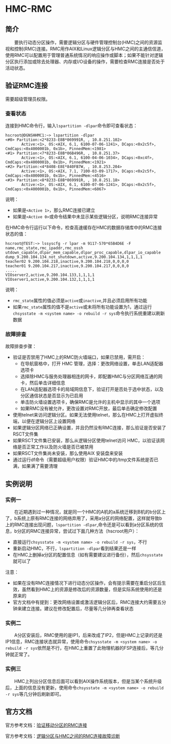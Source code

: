 # HMC-RMC
## 简介
&#8195;&#8195;要执行动态分区操作，需要逻辑分区与硬件管理控制台(HMC)之间的资源监视和控制(RMC)连接。RMC用作AIX和Linux逻辑分区与HMC之间的主通信信道，使用RMC可以配置用于管理普通系统情况的响应操作或脚本；如果不能针对逻辑分区执行添加或除去处理器、内存或I/O设备的操作，需要检查RMC连接是否处于活动状态。

## 验证RMC连接
需要超级管理员权限。
### 查看状态
连接到HMC命令行，输入`lspartition -dlpar`命令即可查看状态：
```
hscroot@DGNSHHMC1:~> lspartition -dlpar
<#0> Partition:<2*8233-E8B*069991R, , 10.8.251.102>
       Active:<1>, OS:<AIX, 6.1, 6100-07-06-1241>, DCaps:<0x2c5f>, CmdCaps:<0x4000001b, 0x1b>, PinnedMem:<1981>
<#1> Partition:<7*8233-E8B*06B496R, , 10.8.251.37>
       Active:<1>, OS:<AIX, 6.1, 6100-04-06-1034>, DCaps:<0xc4f>, CmdCaps:<0x4000001b, 0x1b>, PinnedMem:<1921>
<#2> Partition:<4*8408-E8E*840FB7W, , 10.8.253.204>
       Active:<1>, OS:<AIX, 7.1, 7100-03-09-1717>, DCaps:<0x2c5f>, CmdCaps:<0x4000001b, 0x1b>, PinnedMem:<4516>
<#3> Partition:<8*8233-E8B*069991R, , 10.8.251.18>
       Active:<1>, OS:<AIX, 6.1, 6100-07-06-1241>, DCaps:<0x2c5f>, CmdCaps:<0x4000001b, 0x1b>, PinnedMem:<6067>
```
说明：
- 如果是`<Active 1>`，那么RMC连接已建立
- 如果是`<Active 0>`或命令结果中未显示某些逻辑分区，说明RMC连接异常

在HMC命令行运行以下命令，检查高速缓存在HMC的数据存储库中的RMC连接状态的值：
```
hscroot@TEST:~> lssyscfg -r lpar -m 9117-570*65B4D6E -F name,rmc_state,rmc_ipaddr,rmc_ossh
utdown_capable,dlpar_mem_capable,dlpar_proc_capable,dlpar_io_capable
dump_9.200.104.134_not_shutdown,active,9.200.104.134,1,1,1,1
teacher02 9.200.104.218,inactive,9.200.104.218,0,0,0,0
teacher01 9.200.104.217,inactive,9.200.104.217,0,0,0,0
.....
VIOserver2,active,9.200.104.133,1,1,1,1
VIOserver1,active,9.200.104.132,1,1,1,1
```
说明：
- `rmc_state`属性的值必须是`active`或`inactive`,并且必须启用所有功能
- 如果`rmc_state`属性的值不是`active`或未将所有功能设置为1，通过运行`chsysstate -m <system name> -o rebuild -r sys`命令执行系统重建以刷新数据

### 故障排查
故障排查步骤：
- 验证是否禁用了HMC上的RMC防火墙端口，如果已禁用，需开启：
    - 在导航窗格中，打开 HMC 管理，选择：更改网络设置，单击LAN适配器选项卡
    - 选择除HMC与服务处理器相连的网卡，即配置HMC与分区网络互通的网卡，然后单击详细信息
    - 在LAN适配器选项卡的局域网信息下，验证打开是否处于选中状态，以及分区通信状态是否显示为已启用
    - 单击防火墙设置选项卡，确保RMC是允许的主机中显示的其中一个选项
    - 如果RMC没有被允许，更改设置对RMC开放，最后单击确定修改配置
- 使用telnet来访问逻辑分区。如果无法使用telnet，那么在HMC上打开虚拟终端，以便在逻辑分区上设置网络
- 如果逻辑分区网络已正确设置，并且仍然没有RMC连接，那么验证是否安装了RSCT文件集
- 如果RSCT文件集已安装，那么从逻辑分区使用telnet访问 HMC，以验证该网络是否正常工作以及防火墙是否已被禁用
- 如果RSCT文件集尚未安装，那么使用AIX 安装盘来安装
- 通过运行df命令（需要超级用户权限）验证HMC中的/tmp文件系统是否已满，如果满了需要清理

## 实例说明
### 实例一
&#8195;&#8195;在近期遇到过一种情况，就是同一个HMC的A机的a系统迁移到B机的b分区上了，b系统上原有RMC连接的网络弃用了，采用a分区的网络配置，这样就导致b上的RMC连接出现问题，`lspartition -dlpar`,命令还是可以看到a分区系统的信息，b分区的RMC连接异常，尝试过下面几种方法（hscroot用户）：
- 直接运行`chsysstate -m <system name> -o rebuild -r sys`，不行
- 重新启动HMC，不行，`lspartition -dlpar`看到结果还是一样
- 在HMC上删掉a分区的配置信息（如有需要建议进行备份），然后`chsysstate`就可以了

注意：
- 如果在没有RMC连接情况下进行动态分区操作，会有提示需要在重启分区后生效，虽然看到HMC上的资源是修改后的资源数量，但是实际系统使用的还是原来的
- 官方文档中有提到：更改网络设置或激活逻辑分区后，RMC连接大约需要五分钟来建立连接。建议在修改配置后，尽量等几分钟再查看状态

### 实例二
&#8195;&#8195;A分区安装后，RMC使用的是IP1，后来改成了IP2，但是HMC上记录的还是IP1信息，RMC连接状态就异常，使用命令`chsysstate -m <system name> -o rebuild -r sys`依然是不行，在HMC上重置了此物理机器的FSP连接后，等几分钟就正常了。

### 实例三
&#8195;&#8195;HMC上列出分区信息后面可以看到AIX操作系统版本，但是当某个系统升级后，上面的信息没有更新，使用命令`chsysstate -m <system name> -o rebuild -r sys`等几分钟后刷新即可。

## 官方文档
官方参考文档：[验证移动分区的RMC连接](https://www.ibm.com/support/knowledgecenter/zh/POWER7/p7hc3/iphc3hmcpreprmc.htm)

官方参考文档：[逻辑分区与HMC之间的RMC连接故障诊断](https://www.ibm.com/support/knowledgecenter/zh/POWER7/p7hat/iphatrmctroubleshoot.htm)

